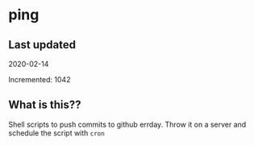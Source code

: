 # ping

## Last updated
2020-02-14

Incremented: 1042

## What is this??
Shell scripts to push commits to github errday. Throw it on a server and schedule the script with `cron`
